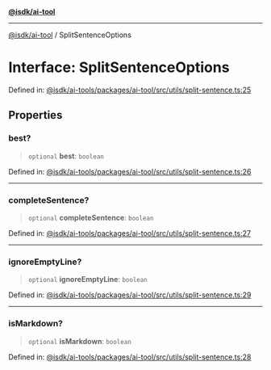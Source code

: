 [**@isdk/ai-tool**](../README.md)

***

[@isdk/ai-tool](../globals.md) / SplitSentenceOptions

# Interface: SplitSentenceOptions

Defined in: [@isdk/ai-tools/packages/ai-tool/src/utils/split-sentence.ts:25](https://github.com/isdk/ai-tool.js/blob/e883e341c67e937e7d3a3e95e8bc56844896f5a3/src/utils/split-sentence.ts#L25)

## Properties

### best?

> `optional` **best**: `boolean`

Defined in: [@isdk/ai-tools/packages/ai-tool/src/utils/split-sentence.ts:26](https://github.com/isdk/ai-tool.js/blob/e883e341c67e937e7d3a3e95e8bc56844896f5a3/src/utils/split-sentence.ts#L26)

***

### completeSentence?

> `optional` **completeSentence**: `boolean`

Defined in: [@isdk/ai-tools/packages/ai-tool/src/utils/split-sentence.ts:27](https://github.com/isdk/ai-tool.js/blob/e883e341c67e937e7d3a3e95e8bc56844896f5a3/src/utils/split-sentence.ts#L27)

***

### ignoreEmptyLine?

> `optional` **ignoreEmptyLine**: `boolean`

Defined in: [@isdk/ai-tools/packages/ai-tool/src/utils/split-sentence.ts:29](https://github.com/isdk/ai-tool.js/blob/e883e341c67e937e7d3a3e95e8bc56844896f5a3/src/utils/split-sentence.ts#L29)

***

### isMarkdown?

> `optional` **isMarkdown**: `boolean`

Defined in: [@isdk/ai-tools/packages/ai-tool/src/utils/split-sentence.ts:28](https://github.com/isdk/ai-tool.js/blob/e883e341c67e937e7d3a3e95e8bc56844896f5a3/src/utils/split-sentence.ts#L28)
